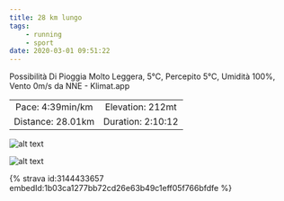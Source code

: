 ```yaml
---
title: 28 km lungo
tags:
	- running
	- sport
date: 2020-03-01 09:51:22
---
```

Possibilità Di Pioggia Molto Leggera, 5°C, Percepito 5°C, Umidità 100%, Vento 0m/s da NNE - Klimat.app

| | |
| :-: | :-: |
| Pace: 4:39min/km | Elevation: 212mt |
| Distance: 28.01km | Duration: 2:10:12 |

![alt text](/images/2020/20200301-activity-image.jpg "Image")


![alt text](/images/2020/20200301-activity-map.png "map")


{% strava id:3144433657 embedId:1b03ca1277bb72cd26e63b49c1eff05f766bfdfe %}